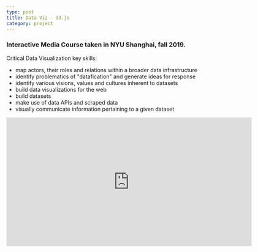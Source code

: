 ```yaml
---
type: post
title: Data Viz - d3.js
category: project 
---
```



### Interactive Media Course taken in NYU Shanghai, fall 2019.


Critical Data Visualization key skills:

- map actors, their roles and relations within a broader data infrastructure
- identify problematics of "datafication" and generate ideas for response
- identify various visions, values and cultures inherent to datasets
- build data visualizations for the web
- build datasets
- make use of data APIs and scraped data
- visually communicate information pertaining to a given dataset



<iframe src="https://player.vimeo.com/video/484837062" width="640" height="336" frameborder="0" allow="autoplay; fullscreen" allowfullscreen></iframe>
